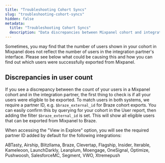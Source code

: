 ```yaml
---
title: "Troubleshooting Cohort Syncs"
slug: "troubleshooting-cohort-syncs"
hidden: false
metadata: 
  title: "Troubleshooting Cohort Syncs"
  description: "Data discrepancies between Mixpanel cohort and integration"
---
```


Sometimes, you may find that the number of users shown in your cohort in Mixpanel does not reflect the number of users in the integration partner's interface. Please see below what could be causing this and how you can find out which users were successfully exported from Mixpanel.

## Discrepancies in user count

If you see a discrepancy between the count of your users in a Mixpanel cohort and in the integration partner, the first thing to check is if all your users were eligible to be exported. To match users in both systems, we require a partner ID, e.g. `$braze_external_id` for Braze cohort exports. You can easily confirm this by querying for your cohort in the User report, then adding the filter `$braze_external_id` is set. This will show all eligible users that can be exported from Mixpanel to Braze. 

When accessing the "View in Explore" option, you will see the required partner ID added by default for the following integrations:

ABTasty, Airship, Blitzllama, Braze, Clevertap, Flagship, Insider, Iterable, Kameleoon, LaunchDarkly, Leanplum, Moengage, OneSignal, Optimize, Pushwoosh, SalesforceMC, Segment, VWO, Xtremepush

